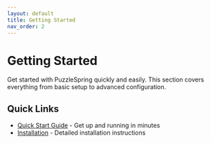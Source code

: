 ```yaml
---
layout: default
title: Getting Started
nav_order: 2
---
```


# Getting Started

Get started with PuzzleSpring quickly and easily. This section covers everything from basic setup to advanced configuration.

## Quick Links

- [Quick Start Guide](quickstart) - Get up and running in minutes
- [Installation](installation) - Detailed installation instructions